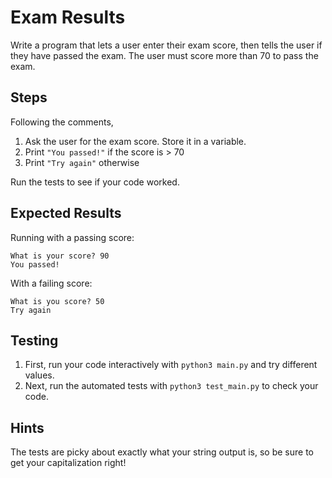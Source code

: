 # Exam Results

Write a program that lets a user enter their exam score, then tells the user if they have passed the exam. The user must score more than 70 to pass the exam.

## Steps

Following the comments,

1. Ask the user for the exam score. Store it in a variable.
2. Print `"You passed!"` if the score is > 70
3. Print `"Try again"` otherwise

Run the tests to see if your code worked.

## Expected Results

Running with a passing score:
```
What is your score? 90
You passed!
```

With a failing score:
```
What is you score? 50
Try again
```

## Testing

1. First, run your code interactively with `python3 main.py` and try different
   values.
2. Next, run the automated tests with `python3 test_main.py` to check your code.

## Hints

The tests are picky about exactly what your string output is, so be sure to get your capitalization right!
